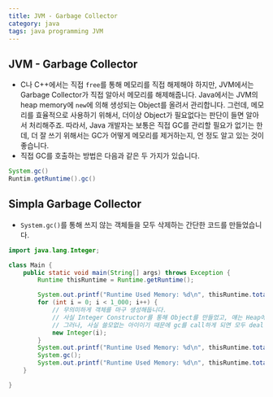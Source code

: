 ```yaml
---
title: JVM - Garbage Collector
category: java
tags: java programming JVM
---
```


## JVM - Garbage Collector

- C나 C++에서는 직접 `free`를 통해 메모리를 직접 해제해야 하지만, JVM에서는 Garbage Collector가 직접 알아서 메모리를 해제해줍니다. Java에서는 JVM의 heap memory에 `new`에 의해 생성되는 Object를 올려서 관리합니다. 그런데, 메모리를 효율적으로 사용하기 위해서, 더이상 Object가 필요없다는 판단이 들면 알아서 처리해주죠. 따라서, Java 개발자는 보통은 직접 GC를 관리할 필요가 없기는 한데, 더 잘 쓰기 위해서는 GC가 어떻게 메모리를 제거하는지, 언 정도 알고 있는 것이 좋습니다.
- 직접 GC를 호출하는 방법은 다음과 같은 두 가지가 있습니다.

```java 
System.gc()
Runtim.getRuntime().gc()
```

## Simpla Garbage Collector

- `System.gc()`를 통해 쓰지 않는 객체들을 모두 삭제하는 간단한 코드를 만들었습니다.

```java
import java.lang.Integer;

class Main {
    public static void main(String[] args) throws Exception {
        Runtime thisRuntime = Runtime.getRuntime();

        System.out.printf("Runtime Used Memory: %d\n", thisRuntime.totalMemory() - thisRuntime.freeMemory());
        for (int i = 0; i < 1_000; i++) {
            // 무의미하게 객체를 마구 생성해둡니다. 
            // 사실 Integer Constructor를 통해 Object를 만들었고, 얘는 Heap에 올라가게 되죠.
            // 그러나, 사실 쓸모없는 아이이기 때문에 gc를 call하게 되면 모두 deallocation됩니다.
            new Integer(i);
        }
        System.out.printf("Runtime Used Memory: %d\n", thisRuntime.totalMemory() - thisRuntime.freeMemory());
        System.gc();
        System.out.printf("Runtime Used Memory: %d\n", thisRuntime.totalMemory() - thisRuntime.freeMemory());
    }

}
```
